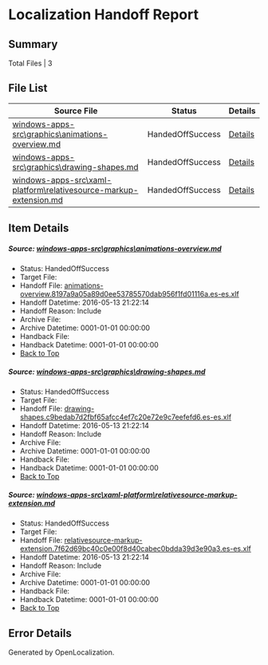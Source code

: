 # <a name='report-top'></a> Localization Handoff Report

## Summary
 Total Files | 3

## File List
 Source File | Status | Details 
 ----------- | ------ | ------- 
 [windows-apps-src\graphics\animations-overview.md](https://github.com/Microsoft/windows-apps/blob/f2f91ae7e55f4ee02abf0139784cfae69b1bbd10/windows-apps-src/graphics/animations-overview.md) | HandedOffSuccess | [Details](#c2b77b2c9f6d3cc06bb05d4a79387196fa3586f42576)
 [windows-apps-src\graphics\drawing-shapes.md](https://github.com/Microsoft/windows-apps/blob/04a3c2dabc4b115faf4b06aa3d3a59c5c38ab95f/windows-apps-src/graphics/drawing-shapes.md) | HandedOffSuccess | [Details](#42514e5119b646d196e0a1c7d3099ebed2225c692582)
 [windows-apps-src\xaml-platform\relativesource-markup-extension.md](https://github.com/Microsoft/windows-apps/blob/ec4c9b87655425e82a1cb792d0acc6bee265e9d2/windows-apps-src/xaml-platform/relativesource-markup-extension.md) | HandedOffSuccess | [Details](#9f0bb49e701806f8635d93fa495cdab6486a4ea33794)

## Item Details
##### <a name='c2b77b2c9f6d3cc06bb05d4a79387196fa3586f42576'></a> Source: [windows-apps-src\graphics\animations-overview.md](https://github.com/Microsoft/windows-apps/blob/f2f91ae7e55f4ee02abf0139784cfae69b1bbd10/windows-apps-src/graphics/animations-overview.md)
* Status: HandedOffSuccess
* Target File: 
* Handoff File: [animations-overview.8197a9a05a89d0ee53785570dab956f1fd01116a.es-es.xlf](https://github.com/Microsoft/WDG.handoff/blob/ab396feeb906e775fd143412e820bde8f7f52c40/ol-handoff/Microsoft/windows-apps.es-es/master/animations-overview.8197a9a05a89d0ee53785570dab956f1fd01116a.es-es.xlf)
* Handoff Datetime: 2016-05-13 21:22:14
* Handoff Reason: Include
* Archive File: 
* Archive Datetime: 0001-01-01 00:00:00
* Handback File: 
* Handback Datetime: 0001-01-01 00:00:00
* [Back to Top](#report-top)

##### <a name='42514e5119b646d196e0a1c7d3099ebed2225c692582'></a> Source: [windows-apps-src\graphics\drawing-shapes.md](https://github.com/Microsoft/windows-apps/blob/04a3c2dabc4b115faf4b06aa3d3a59c5c38ab95f/windows-apps-src/graphics/drawing-shapes.md)
* Status: HandedOffSuccess
* Target File: 
* Handoff File: [drawing-shapes.c9bedab7d2fbf65afcc4ef7c20e72e9c7eefefd6.es-es.xlf](https://github.com/Microsoft/WDG.handoff/blob/ab396feeb906e775fd143412e820bde8f7f52c40/ol-handoff/Microsoft/windows-apps.es-es/master/drawing-shapes.c9bedab7d2fbf65afcc4ef7c20e72e9c7eefefd6.es-es.xlf)
* Handoff Datetime: 2016-05-13 21:22:14
* Handoff Reason: Include
* Archive File: 
* Archive Datetime: 0001-01-01 00:00:00
* Handback File: 
* Handback Datetime: 0001-01-01 00:00:00
* [Back to Top](#report-top)

##### <a name='9f0bb49e701806f8635d93fa495cdab6486a4ea33794'></a> Source: [windows-apps-src\xaml-platform\relativesource-markup-extension.md](https://github.com/Microsoft/windows-apps/blob/ec4c9b87655425e82a1cb792d0acc6bee265e9d2/windows-apps-src/xaml-platform/relativesource-markup-extension.md)
* Status: HandedOffSuccess
* Target File: 
* Handoff File: [relativesource-markup-extension.7f62d69bc40c0e00f8d40cabec0bdda39d3e90a3.es-es.xlf](https://github.com/Microsoft/WDG.handoff/blob/ab396feeb906e775fd143412e820bde8f7f52c40/ol-handoff/Microsoft/windows-apps.es-es/master/relativesource-markup-extension.7f62d69bc40c0e00f8d40cabec0bdda39d3e90a3.es-es.xlf)
* Handoff Datetime: 2016-05-13 21:22:14
* Handoff Reason: Include
* Archive File: 
* Archive Datetime: 0001-01-01 00:00:00
* Handback File: 
* Handback Datetime: 0001-01-01 00:00:00
* [Back to Top](#report-top)


## Error Details

Generated by OpenLocalization.

